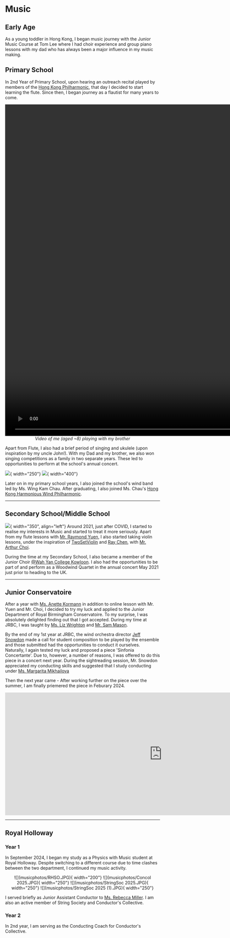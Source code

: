 # Music

## Early Age
As a young toddler in Hong Kong, I began music journey with the Junior Music Course at Tom Lee where I had choir experience and group piano lessons with my dad who has always been a major influence in my music making.

## Primary School
In 2nd Year of Primary School, upon hearing an outreach recital played by members of the [Hong Kong Philharmonic](https://www.hkphil.org/), that day I decided to start learning the flute. Since then, I began journey as a flautist for many years to come.

<Center>
<video width="1920" height="1080" controls>
  <source src="musicphotos/IMG_0915.MOV" type="video/mp4">
</video>
<em> Video of me (aged ~8) playing with my brother </em>
</Center>


Apart from Flute, I also had a brief period of singing and ukulele (upon inspiration by my uncle John!). With my Dad and my brother, we also won singing competitions as a family in two separate years. These led to opportunities to perform at the school's annual concert.

![](musicphotos/IMG_3652.JPG){ width="250"}
![](musicphotos/IMG_7041.JPG){ width="400"}

Later on in my primary school years, I also joined the school's wind band led by Ms. Wing Kam Chau. After graduating, I also joined Ms. Chau's [Hong Kong Harmonious Wind Philharmonic](https://www.facebook.com/hkwe.hk/).

---
## Secondary School/Middle School
![](musicphotos/IMG_4004.JPG){ width="350", align="left"}
Around 2021, just after COVID, I started to realise my interests in Music and started to treat it more seriously. Apart from my flute lessons with [Mr. Raymond Yuen](https://www.youtube.com/@ray.flautist), I also started taking violin lessons, under the inspiration of [TwoSetViolin](https://www.youtube.com/@twosetviolin) and [Ray Chen](https://www.youtube.com/@RayChenViolinist), with [Mr. Arthur Choi](https://www.linkedin.com/in/arthur-choi-324110310/?originalSubdomain=hk).

During the time at my Secondary School, I also became a member of the Junior Choir [@Wah Yan College Kowloon](https://wyk.edu.hk/student-organizations-2/#1566404896866-b559880f-afda). I also had the opportunities to be part of and perform as a Woodwind Quartet in the annual concert May 2021 just prior to heading to the UK.

---

## Junior Conservatoire
After a year with [Ms. Anette Kormann](https://www.youtube.com/@anettekormann4672) in addition to online lesson with Mr. Yuen and Mr. Choi, I decided to try my luck and applied to the Junior Department of Royal Birmingham Conservatoire. To my surprise, I was absolutely delighted finding out that I got accepted. During my time at JRBC, I was taught by [Ms. Liz Wrighton](https://www.bcu.ac.uk/conservatoire/about-us/birmingham-conservatoire-tutors-and-staff/elizabeth-wrighton) and [Mr. Sam Mason](https://www.midlandchamberplayers.org.uk/players.aspx).

By the end of my 1st year at JRBC, the wind orchestra director [Jeff Snowdon](https://www.bcu.ac.uk/conservatoire/about-us/birmingham-conservatoire-tutors-and-staff/jeff-snowdon) made a call for student composition to be played by the ensemble and those submitted had the opportunities to conduct it ourselves. Naturally, I again tested my luck and proposed a piece 'Sinfonia Concertante'. Due to, however, a number of reasons, I was offered to do this piece in a concert next year. During the sightreading session, Mr. Snowdon appreciated my conducting skills and suggested that I study conducting under [Ms. Margarita Mikhailova](https://muzikfermata.com/about-us/)

Then the next year came - After working further on the piece over the summer, I am finally priemered the piece in Feburary 2024.
<Center>
<iframe width="1020" height="400" src="https://www.youtube.com/embed/r7d79fsdrKI?si=TX21Zh0BJDLmq5Je" title="YouTube video player" frameborder="0" allow="accelerometer; autoplay; clipboard-write; encrypted-media; gyroscope; picture-in-picture; web-share" referrerpolicy="strict-origin-when-cross-origin" allowfullscreen></iframe>
</Center>

---
## Royal Holloway

### Year 1 
In September 2024, I began my study as a Physics with Music student at Royal Holloway. Despite switching to a different course due to time clashes between the two department, I continued my music activity.

<Center>
![](musicphotos/RHSO.JPG){ width="200"}
![](musicphotos/Concol 2025.JPG){ width="250"}
![](musicphotos/StringSoc 2025.JPG){ width="250"}
![](musicphotos/StringSoc 2025 (1).JPG){ width="250"}
</Center>

I served briefly as Junior Assistant Conductor to [Ms. Rebecca Miller](https://www.rebeccamiller.net/). I am also an active member of String Society and Conductor's Collective.

### Year 2 
In 2nd year, I am serving as the Conducting Coach for Conductor's Collective.
